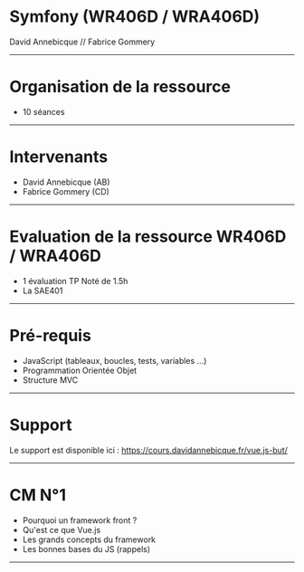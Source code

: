 # Symfony (WR406D / WRA406D)

David Annebicque // Fabrice Gommery

---

# Organisation de la ressource

* 10 séances

---

# Intervenants

* David Annebicque (AB)
* Fabrice Gommery (CD)

---

# Evaluation de la ressource WR406D / WRA406D

* 1 évaluation TP Noté de 1.5h
* La SAE401

---

# Pré-requis

* JavaScript (tableaux, boucles, tests, variables ...)
* Programmation Orientée Objet
* Structure MVC

---

# Support

Le support est disponible ici : https://cours.davidannebicque.fr/vue.js-but/

---

# CM N°1

* Pourquoi un framework front ?
* Qu'est ce que Vue.js
* Les grands concepts du framework
* Les bonnes bases du JS (rappels)

---